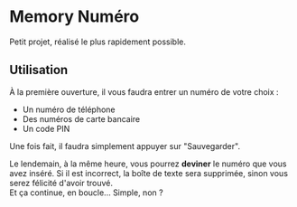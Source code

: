 # Memory Numéro
Petit projet, réalisé le plus rapidement possible.

## Utilisation
À la première ouverture, il vous faudra entrer un numéro de votre choix :
- Un numéro de téléphone
- Des numéros de carte bancaire
- Un code PIN

Une fois fait, il faudra simplement appuyer sur "Sauvegarder".

Le lendemain, à la même heure, vous pourrez __deviner__ le numéro que vous avez inséré. Si il est incorrect, la boîte de texte sera supprimée, sinon vous serez félicité d'avoir trouvé.\
Et ça continue, en boucle... Simple, non ?
